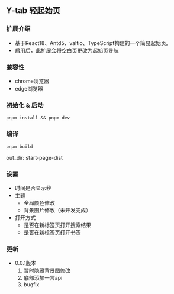 ## Y-tab 轻起始页

### 扩展介绍
 - 基于React18、Antd5、valtio、TypeScript构建的一个简易起始页。
 - 启用后，此扩展会将空白页更改为起始页导航

### 兼容性
 - chrome浏览器
 - edge浏览器

### 初始化 & 启动
```pnpm install && pnpm dev```

### 编译

```pnpm build```

out_dir: start-page-dist

### 设置
 - 时间是否显示秒
 - 主题
    - 全局颜色修改
    - 背景图片修改（未开发完成）
 - 打开方式
   - 是否在新标签页打开搜索结果
   - 是否在新标签页打开书签


### 更新
 - 0.0.1版本
   1. 暂时隐藏背景图修改
   2. 底部添加一言api
   3. bugfix